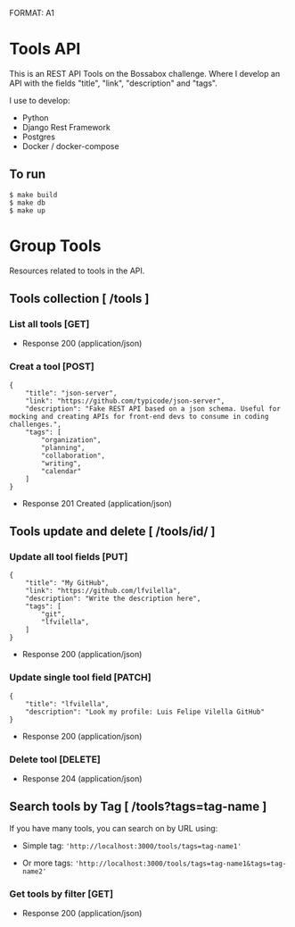 FORMAT: A1

# Tools API

This is an REST API Tools on the Bossabox challenge. Where I develop an API with the fields "title", "link", "description" and "tags".

I use to develop:
- Python
- Django Rest Framework
- Postgres
- Docker / docker-compose

## To run
```
$ make build
$ make db
$ make up
```

# Group Tools

Resources related to tools in the API.

## Tools collection [ /tools ]

### List all tools [GET]
- Response 200 (application/json)


### Creat a tool [POST]
```
{
    "title": "json-server",
    "link": "https://github.com/typicode/json-server",
    "description": "Fake REST API based on a json schema. Useful for mocking and creating APIs for front-end devs to consume in coding challenges.",
    "tags": [
        "organization",
        "planning",
        "collaboration",
        "writing",
        "calendar"
    ]
}
```
- Response 201 Created (application/json)

## Tools update and delete [ /tools/id/ ]

### Update all tool fields [PUT]
```
{
    "title": "My GitHub",
    "link": "https://github.com/lfvilella",
    "description": "Write the description here",
    "tags": [
        "git",
        "lfvilella",
    ]
}
```
- Response 200 (application/json)


### Update single tool field [PATCH]
```
{
    "title": "lfvilella",
    "description": "Look my profile: Luis Felipe Vilella GitHub"
}
```
- Response 200 (application/json)

### Delete tool [DELETE]
- Response 204 (application/json)

## Search tools by Tag [ /tools?tags=tag-name ]
If you have many tools, you can search on by URL using:

* Simple tag: ``` 'http://localhost:3000/tools/tags=tag-name1' ```

* Or more tags: ``` 'http://localhost:3000/tools/tags=tag-name1&tags=tag-name2' ```


### Get tools by filter [GET]
- Response 200 (application/json)
